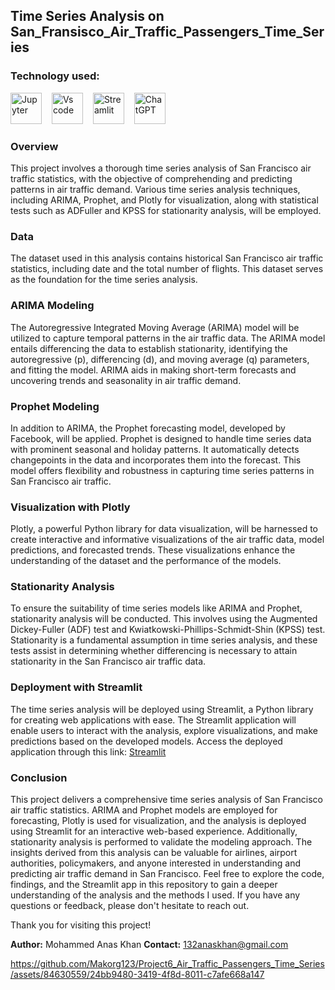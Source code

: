 ## Time Series Analysis on San_Fransisco_Air_Traffic_Passengers_Time_Series


### Technology used:
<div align ='left'>
<img src ='https://technology.amis.nl/wp-content/uploads/2020/11/image_thumb-27.png', height = "50" alt = 'Jupyter'/><img width='12'/> 
<img src = 'https://cdn.dribbble.com/users/6569/screenshots/16471177/media/8bbfe7fd594073dc6271d5d852c7381a.png', height = "50" alt = 'Vs code'/><img width = '12'/>
<img src = 'https://thomasjpfan.github.io/data-umbrella-2020-streamlit-slides/images/streamlit.png', height = "50" alt = 'Streamlit'/><img width = '12'/>
<img src = 'https://github.githubassets.com/images/modules/logos_page/GitHub-Mark.png', height = "50 alt = 'Github'/><img width = '12'/>
<img src = 'https://img.uxwing.com/wp-content/themes/uxwing/download/brands-social-media/chatgpt-icon.png', height = "50" alt = 'ChatGPT'/><img width = '12'/>
</div>

### Overview
This project involves a thorough time series analysis of San Francisco air traffic statistics, with the objective of comprehending and predicting patterns in air traffic demand. Various time series analysis techniques, including ARIMA, Prophet, and Plotly for visualization, along with statistical tests such as ADFuller and KPSS for stationarity analysis, will be employed.

### Data
The dataset used in this analysis contains historical San Francisco air traffic statistics, including date and the total number of flights. This dataset serves as the foundation for the time series analysis.

### ARIMA Modeling
The Autoregressive Integrated Moving Average (ARIMA) model will be utilized to capture temporal patterns in the air traffic data. The ARIMA model entails differencing the data to establish stationarity, identifying the autoregressive (p), differencing (d), and moving average (q) parameters, and fitting the model. ARIMA aids in making short-term forecasts and uncovering trends and seasonality in air traffic demand.

### Prophet Modeling
In addition to ARIMA, the Prophet forecasting model, developed by Facebook, will be applied. Prophet is designed to handle time series data with prominent seasonal and holiday patterns. It automatically detects changepoints in the data and incorporates them into the forecast. This model offers flexibility and robustness in capturing time series patterns in San Francisco air traffic.

### Visualization with Plotly
Plotly, a powerful Python library for data visualization, will be harnessed to create interactive and informative visualizations of the air traffic data, model predictions, and forecasted trends. These visualizations enhance the understanding of the dataset and the performance of the models.

### Stationarity Analysis
To ensure the suitability of time series models like ARIMA and Prophet, stationarity analysis will be conducted. This involves using the Augmented Dickey-Fuller (ADF) test and Kwiatkowski-Phillips-Schmidt-Shin (KPSS) test. Stationarity is a fundamental assumption in time series analysis, and these tests assist in determining whether differencing is necessary to attain stationarity in the San Francisco air traffic data.

### Deployment with Streamlit
The time series analysis will be deployed using Streamlit, a Python library for creating web applications with ease. The Streamlit application will enable users to interact with the analysis, explore visualizations, and make predictions based on the developed models. Access the deployed application through this link: [Streamlit](https://project6airtrafficpassengerstimeseries-xz5lmq9fe9myo6j7ar2r9b.streamlit.app/)

### Conclusion
This project delivers a comprehensive time series analysis of San Francisco air traffic statistics. ARIMA and Prophet models are employed for forecasting, Plotly is used for visualization, and the analysis is deployed using Streamlit for an interactive web-based experience. Additionally, stationarity analysis is performed to validate the modeling approach. The insights derived from this analysis can be valuable for airlines, airport authorities, policymakers, and anyone interested in understanding and predicting air traffic demand in San Francisco.
Feel free to explore the code, findings, and the Streamlit app in this repository to gain a deeper understanding of the analysis and the methods I used. If you have any questions or feedback, please don't hesitate to reach out.

Thank you for visiting this project!

**Author:** Mohammed Anas Khan
**Contact:** 132anaskhan@gmail.com


https://github.com/Makorg123/Project6_Air_Traffic_Passengers_Time_Series/assets/84630559/24bb9480-3419-4f8d-8011-c7afe668a147

